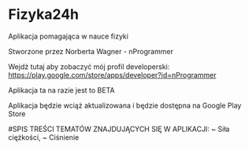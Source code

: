 # Fizyka24h
Aplikacja pomagająca w nauce fizyki

Stworzone przez Norberta Wagner - nProgrammer

Wejdź tutaj aby zobaczyć mój profil developerski: https://play.google.com/store/apps/developer?id=nProgrammer

Aplikacja ta na razie jest to BETA

Aplikacja będzie wciąż aktualizowana i będzie dostępna na Google Play Store

#SPIS TREŚCI TEMATÓW ZNAJDUJĄCYCH SIĘ W APLIKACJI:
	~ Siła ciężkości,
	~ Ciśnienie
